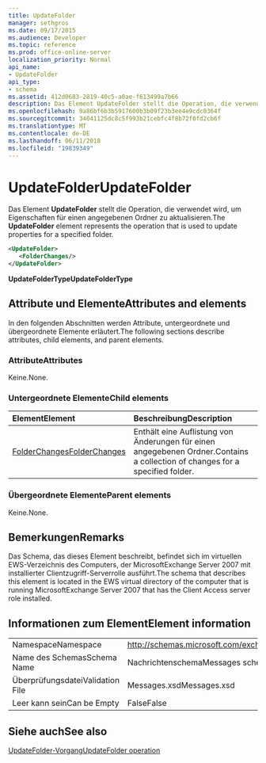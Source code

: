 ```yaml
---
title: UpdateFolder
manager: sethgros
ms.date: 09/17/2015
ms.audience: Developer
ms.topic: reference
ms.prod: office-online-server
localization_priority: Normal
api_name:
- UpdateFolder
api_type:
- schema
ms.assetid: 412d0683-2819-40c5-a0ae-f613499a7b66
description: Das Element UpdateFolder stellt die Operation, die verwendet wird, um Eigenschaften für einen angegebenen Ordner zu aktualisieren.
ms.openlocfilehash: 9a86bf6b3b5917600b3b09f23b3ee4e9cdc0364f
ms.sourcegitcommit: 34041125dc8c5f993b21cebfc4f8b72f0fd2cb6f
ms.translationtype: MT
ms.contentlocale: de-DE
ms.lasthandoff: 06/11/2018
ms.locfileid: "19839349"
---
```

# <a name="updatefolder"></a><span data-ttu-id="13824-103">UpdateFolder</span><span class="sxs-lookup"><span data-stu-id="13824-103">UpdateFolder</span></span>

<span data-ttu-id="13824-104">Das Element **UpdateFolder** stellt die Operation, die verwendet wird, um Eigenschaften für einen angegebenen Ordner zu aktualisieren.</span><span class="sxs-lookup"><span data-stu-id="13824-104">The **UpdateFolder** element represents the operation that is used to update properties for a specified folder.</span></span> 
  
```xml
<UpdateFolder>
   <FolderChanges/>
</UpdateFolder>
```

 <span data-ttu-id="13824-105">**UpdateFolderType**</span><span class="sxs-lookup"><span data-stu-id="13824-105">**UpdateFolderType**</span></span>
## <a name="attributes-and-elements"></a><span data-ttu-id="13824-106">Attribute und Elemente</span><span class="sxs-lookup"><span data-stu-id="13824-106">Attributes and elements</span></span>

<span data-ttu-id="13824-107">In den folgenden Abschnitten werden Attribute, untergeordnete und übergeordnete Elemente erläutert.</span><span class="sxs-lookup"><span data-stu-id="13824-107">The following sections describe attributes, child elements, and parent elements.</span></span>
  
### <a name="attributes"></a><span data-ttu-id="13824-108">Attribute</span><span class="sxs-lookup"><span data-stu-id="13824-108">Attributes</span></span>

<span data-ttu-id="13824-109">Keine.</span><span class="sxs-lookup"><span data-stu-id="13824-109">None.</span></span>
  
### <a name="child-elements"></a><span data-ttu-id="13824-110">Untergeordnete Elemente</span><span class="sxs-lookup"><span data-stu-id="13824-110">Child elements</span></span>

|<span data-ttu-id="13824-111">**Element**</span><span class="sxs-lookup"><span data-stu-id="13824-111">**Element**</span></span>|<span data-ttu-id="13824-112">**Beschreibung**</span><span class="sxs-lookup"><span data-stu-id="13824-112">**Description**</span></span>|
|:-----|:-----|
|[<span data-ttu-id="13824-113">FolderChanges</span><span class="sxs-lookup"><span data-stu-id="13824-113">FolderChanges</span></span>](folderchanges.md) <br/> |<span data-ttu-id="13824-114">Enthält eine Auflistung von Änderungen für einen angegebenen Ordner.</span><span class="sxs-lookup"><span data-stu-id="13824-114">Contains a collection of changes for a specified folder.</span></span>  <br/> |
   
### <a name="parent-elements"></a><span data-ttu-id="13824-115">Übergeordnete Elemente</span><span class="sxs-lookup"><span data-stu-id="13824-115">Parent elements</span></span>

<span data-ttu-id="13824-116">Keine.</span><span class="sxs-lookup"><span data-stu-id="13824-116">None.</span></span>
  
## <a name="remarks"></a><span data-ttu-id="13824-117">Bemerkungen</span><span class="sxs-lookup"><span data-stu-id="13824-117">Remarks</span></span>

<span data-ttu-id="13824-118">Das Schema, das dieses Element beschreibt, befindet sich im virtuellen EWS-Verzeichnis des Computers, der MicrosoftExchange Server 2007 mit installierter Clientzugriff-Serverrolle ausführt.</span><span class="sxs-lookup"><span data-stu-id="13824-118">The schema that describes this element is located in the EWS virtual directory of the computer that is running MicrosoftExchange Server 2007 that has the Client Access server role installed.</span></span>
  
## <a name="element-information"></a><span data-ttu-id="13824-119">Informationen zum Element</span><span class="sxs-lookup"><span data-stu-id="13824-119">Element information</span></span>

|||
|:-----|:-----|
|<span data-ttu-id="13824-120">Namespace</span><span class="sxs-lookup"><span data-stu-id="13824-120">Namespace</span></span>  <br/> |http://schemas.microsoft.com/exchange/services/2006/messages  <br/> |
|<span data-ttu-id="13824-121">Name des Schemas</span><span class="sxs-lookup"><span data-stu-id="13824-121">Schema Name</span></span>  <br/> |<span data-ttu-id="13824-122">Nachrichtenschema</span><span class="sxs-lookup"><span data-stu-id="13824-122">Messages schema</span></span>  <br/> |
|<span data-ttu-id="13824-123">Überprüfungsdatei</span><span class="sxs-lookup"><span data-stu-id="13824-123">Validation File</span></span>  <br/> |<span data-ttu-id="13824-124">Messages.xsd</span><span class="sxs-lookup"><span data-stu-id="13824-124">Messages.xsd</span></span>  <br/> |
|<span data-ttu-id="13824-125">Leer kann sein</span><span class="sxs-lookup"><span data-stu-id="13824-125">Can be Empty</span></span>  <br/> |<span data-ttu-id="13824-126">False</span><span class="sxs-lookup"><span data-stu-id="13824-126">False</span></span>  <br/> |
   
## <a name="see-also"></a><span data-ttu-id="13824-127">Siehe auch</span><span class="sxs-lookup"><span data-stu-id="13824-127">See also</span></span>



[<span data-ttu-id="13824-128">UpdateFolder-Vorgang</span><span class="sxs-lookup"><span data-stu-id="13824-128">UpdateFolder operation</span></span>](updatefolder-operation.md)


